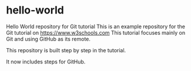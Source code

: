 # hello-world
Hello World repository for Git tutorial
This is an example repository for the Git tutorial on https://www.w3schools.com
This tutorial focuses mainly on Git and using GitHub as its remote. 

This repository is built step by step in the tutorial.

It now includes steps for GitHub.
